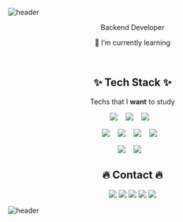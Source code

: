 ![header](https://capsule-render.vercel.app/api?type=waving&color=timeGradient&height=250&animation=scaleIn&section=header&text=ZellyToZelly&fontSize=70)

<p align="center">Backend Developer</p>
<p align="center">🌱 I’m currently learning</p>

<br>

<h2 align="center">✨ Tech Stack ✨</h2>

<p align="center"> Techs that I <b>want</b> to study </p>



<p align="center">
    <img src="https://img.shields.io/badge/JavaScript-F7DF1E?style=flat-square&logo=javascript&logoColor=black"/>&nbsp;&nbsp;&nbsp;
    <img src="https://img.shields.io/badge/Node.js-339933?style=flat-square&logo=node.js&logoColor=white"/>&nbsp;&nbsp;&nbsp;
    <img src="https://img.shields.io/badge/React-61DAFB?style=flat-square&logo=react&logoColor=white"/>&nbsp;&nbsp;&nbsp;
</p>

<p align="center">    
    <img src="https://img.shields.io/badge/Python-3776AB?style=flat-square&logo=python&logoColor=white"/>&nbsp;&nbsp;&nbsp;
	<img src="https://img.shields.io/badge/PHP-777BB4?style=flat-square&logo=php&logoColor=white"/>&nbsp;&nbsp;&nbsp;
    <img src="https://img.shields.io/badge/MySQL-4479A1?style=flat-square&logo=mysql&logoColor=white"/>&nbsp;&nbsp;&nbsp;
    <img src="https://img.shields.io/badge/Oracle-F80000?style=flat-square&logo=oracle&logoColor=white"/>&nbsp;&nbsp;&nbsp;
</p>

<p align="center">
    <img src="https://img.shields.io/badge/Amazon AWS-232F3E?style=flat-square&logo=amazon%20aws&logoColor=white"/>&nbsp;&nbsp;&nbsp;
    <img src="https://img.shields.io/badge/NestJS-E0234E?style=flat-square&logo=nestjs&logoColor=white"/>&nbsp;&nbsp;&nbsp;
</p>





<h2 align="center"> 🔥 Contact 🔥 </h2>

<p align="center">
    <a href=""><img src="https://img.shields.io/badge/LinkedIn-0A66C2?style=flat-square&logo=linkedin&logoColor=white&내링크"/></a>
    <a href=""><img src="https://img.shields.io/badge/Instagram-E4405F?style=flat-square&logo=instagram&logoColor=white&내링크"/></a>
    <a href=""><img src="https://img.shields.io/badge/Blog-FF5722?style=flat-square&logo=blogger&logoColor=white&내링크"/></a>
    <a href=""><img src="https://img.shields.io/badge/YouTube-FF0000?style=flat-square&logo=youtube&logoColor=white&내링크"/></a>
    <a href=""><img src="https://img.shields.io/badge/Gmail-EA4335?style=flat-square&logo=gmail&logoColor=white&내링크"/></a>
</p>



![header](https://capsule-render.vercel.app/api?type=waving&color=gradient&height=200&section=footer&fontSize=30) 

<!--
**zellytozelly/zellytozelly** is a ✨ _special_ ✨ repository because its `README.md` (this file) appears on your GitHub profile.

Here are some ideas to get you started:

- 🔭 I’m currently working on ...
- 🌱 I’m currently learning ...
- 👯 I’m looking to collaborate on ...
- 🤔 I’m looking for help with ...
- 💬 Ask me about ...
- 📫 How to reach me: ...
- 😄 Pronouns: ...
- ⚡ Fun fact: ...
-->
